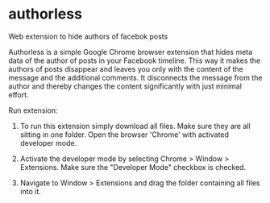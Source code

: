 # authorless
Web extension to hide authors of facebok posts

Authorless is a simple Google Chrome browser extension that hides meta data of the author of posts in your Facebook timeline. This way it makes the authors of posts disappear and leaves you only with the content of the message and the additional comments. It disconnects the message from the author and thereby changes the content significantly with just minimal effort.

Run extension:

1. To run this extension simply download all files. Make sure they are all sitting in one folder. Open the browser 'Chrome' with activated developer mode.

2. Activate the developer mode by selecting Chrome > Window > Extensions. Make sure the "Developer Mode" checkbox is checked.

3. Navigate to Window > Extensions and drag the folder containing all files into it.

